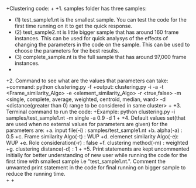 +Clustering code:
 +
 +1. samples folder has three samples:
 +	(1) test_sample1.nt is the smallest sample. You can test the code for the first time running on it to get the quick response.
 +	(2) test_sample2.nt is little bigger sample that has around 160 frame instances. This can be used for quick analysys of the effects of changing the parameters in the code on the sample. This can be used to choose the parameters for the best results.
 +	(3) complete_sample.nt is the full sample that has around 97,000 frame instances.   
 +
 +2. Command to see what are the values that parameters can take:
 +command: python clustering.py -f
 +output: clustering.py -i <inputfile> -a <alpha value> -t <Frame_similarity_Algo> -e <element_similarity_Algo> -r <true,false> -m <single, complete, average, weighted, centroid, median, ward> -d <distance(greater than 0) range to be considered in same cluster>
 +
 +3. Terminal command to run the code:
 +Example: python clustering.py -i samples/test_sample1.nt -m single -a 0.9 -d 1
 + 
 +4. Default values set(that are used when no external values for parameters are given) for the  parameters are:
 +a. input file(-i) : samples/test_sample1.nt
 +b. alpha(-a) : 0.5
 +c. Frame similarity Algo(-t) : WUP
 +d. elemenet similarity Algo(-e): WUP
 +e. Role consideration(-r) : false
 +f. clustering method(-m) : weighted
 +g. clustering distance(-d) : 1
 +
 +5. Print statements are kept uncommented initially for better understanding of new user while running the code for the first time with smallest sample i.e "test_sample1.nt.". Comment the unwanted print statement in the code for final running on bigger sample to reduce the running time.  
 +
 +
